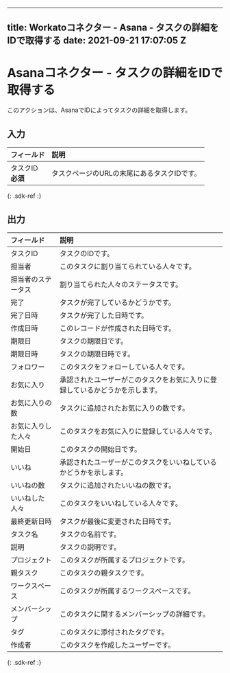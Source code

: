  ---
title: Workatoコネクター - Asana - タスクの詳細をIDで取得する
date: 2021-09-21 17:07:05 Z
---

# Asanaコネクター - タスクの詳細をIDで取得する
このアクションは、AsanaでIDによってタスクの詳細を取得します。

## 入力

| フィールド | 説明 |
|:--- |:--- |
| タスクID<br>**必須** | タスクページのURLの末尾にあるタスクIDです。 |
{: .sdk-ref :}

## 出力

| フィールド | 説明 |
|:--- |:--- |
| タスクID | タスクのIDです。 |
| 担当者 | このタスクに割り当てられている人々です。 |
| 担当者のステータス | 割り当てられた人々のステータスです。 |
| 完了 | タスクが完了しているかどうかです。 |
| 完了日時 | タスクが完了した日時です。 |
| 作成日時 | このレコードが作成された日時です。 |
| 期限日 | タスクの期限日です。 |
| 期限日時 | タスクの期限日時です。 |
| フォロワー | このタスクをフォローしている人々です。 |
| お気に入り | 承認されたユーザーがこのタスクをお気に入りに登録しているかどうかを示します。 |
| お気に入りの数 | タスクに追加されたお気に入りの数です。 |
| お気に入りした人々 | このタスクをお気に入りに登録している人々です。 |
| 開始日 | このタスクの開始日です。 |
| いいね | 承認されたユーザーがこのタスクをいいねしているかどうかを示します。 |
| いいねの数 | タスクに追加されたいいねの数です。 |
| いいねした人々 | このタスクをいいねしている人々です。 |
| 最終更新日時 | タスクが最後に変更された日時です。 |
| タスク名 | タスクの名前です。 |
| 説明 | タスクの説明です。 |
| プロジェクト | このタスクが所属するプロジェクトです。 |
| 親タスク | このタスクの親タスクです。 |
| ワークスペース | このタスクが所属するワークスペースです。 |
| メンバーシップ | このタスクに関するメンバーシップの詳細です。 |
| タグ | このタスクに添付されたタグです。 |
| 作成者 | このタスクを作成したユーザーです。 |
{: .sdk-ref :}